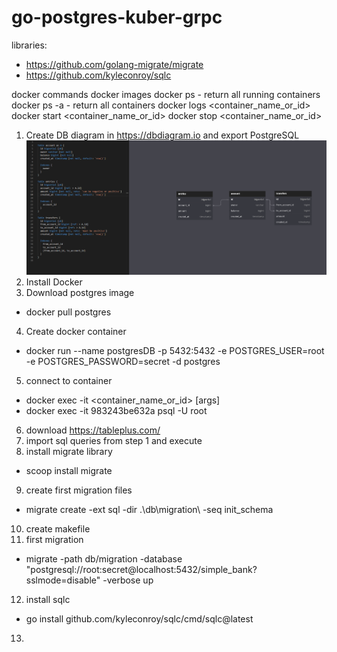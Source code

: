 # go-postgres-kuber-grpc

libraries: 
- https://github.com/golang-migrate/migrate
- https://github.com/kyleconroy/sqlc

docker commands
docker images
docker ps       - return all running containers
docker ps -a    - return all containers
docker logs <container_name_or_id>
docker start <container_name_or_id>
docker stop <container_name_or_id>

1. Create DB diagram in https://dbdiagram.io and export PostgreSQL
![Alt text](./docs/db_diagram.png "DB diagram")
2. Install Docker
3. Download postgres image 
- docker pull postgres
4. Create docker container
- docker run --name postgresDB -p 5432:5432 -e POSTGRES_USER=root -e POSTGRES_PASSWORD=secret -d postgres
5. connect to container 
- docker exec -it <container_name_or_id> <command> [args]
- docker exec -it 983243be632a psql -U root
6. download https://tableplus.com/
7. import sql queries from step 1 and execute 
8. install migrate library
- scoop install migrate
9. create first migration files 
- migrate create -ext sql -dir .\db\migration\ -seq init_schema
10. create makefile
11. first migration 
- migrate -path db/migration -database "postgresql://root:secret@localhost:5432/simple_bank?sslmode=disable" -verbose up
12. install sqlc
- go install github.com/kyleconroy/sqlc/cmd/sqlc@latest
13. 